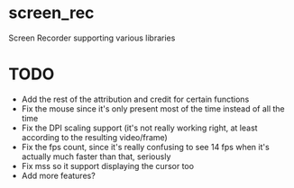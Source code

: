 # screen_rec
Screen Recorder supporting various libraries

# TODO
- Add the rest of the attribution and credit for certain functions
- Fix the mouse since it's only present most of the time instead of all the time
- Fix the DPI scaling support (it's not really working right, at least according to the resulting video/frame)
- Fix the fps count, since it's really confusing to see 14 fps when it's actually much faster than that, seriously
- Fix mss so it support displaying the cursor too
- Add more features?
